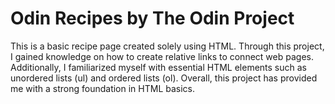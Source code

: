 # Odin Recipes by **The Odin Project**
This is a basic recipe page created solely using HTML. Through this project, I gained knowledge on how to create relative links to connect web pages. Additionally, I familiarized myself with essential HTML elements such as unordered lists (ul) and ordered lists (ol). Overall, this project has provided me with a strong foundation in HTML basics.
